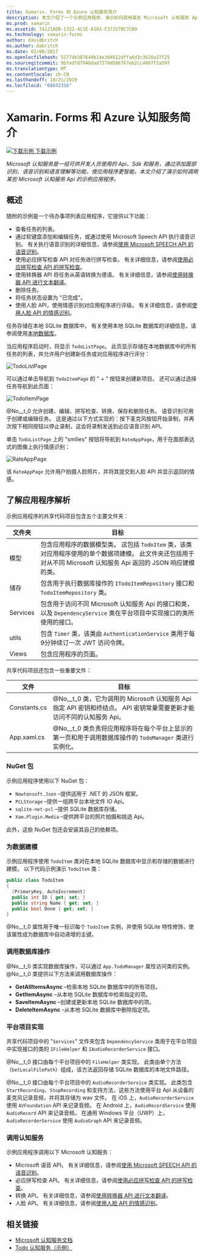 ```yaml
---
title: Xamarin. Forms 和 Azure 认知服务简介
description: 本文介绍了一个示例应用程序，演示如何调用某些 Microsoft 认知服务 Api。
ms.prod: xamarin
ms.assetid: 74121ADB-1322-4C1E-A103-F37257BC7CB0
ms.technology: xamarin-forms
author: davidbritch
ms.author: dabritch
ms.date: 02/08/2017
ms.openlocfilehash: 52774b387644b14e3d4612dffa6d3c3b28a37f25
ms.sourcegitcommit: 9bfedf07940dad7270db86767eb2cc4007f2a59f
ms.translationtype: MT
ms.contentlocale: zh-CN
ms.lasthandoff: 10/21/2019
ms.locfileid: "68652316"
---
```

# <a name="xamarinforms-and-azure-cognitive-services-introduction"></a>Xamarin. Forms 和 Azure 认知服务简介

[![下载示例](~/media/shared/download.png) 下载示例](https://docs.microsoft.com/samples/xamarin/xamarin-forms-samples/webservices-todocognitiveservices)

_Microsoft 认知服务是一组可供开发人员使用的 Api、Sdk 和服务，通过添加面部识别、语音识别和语言理解等功能，使应用程序更智能。本文介绍了演示如何调用某些 Microsoft 认知服务 Api 的示例应用程序。_

## <a name="overview"></a>概述

随附的示例是一个待办事项列表应用程序，它提供以下功能：

- 查看任务的列表。
- 通过软键盘添加和编辑任务，或通过使用 Microsoft Speech API 执行语音识别。 有关执行语音识别的详细信息，请参阅[使用 Microsoft SPEECH API 的语音识别](speech-recognition.md)。
- 使用必应拼写检查 API 对任务进行拼写检查。 有关详细信息，请参阅[使用必应拼写检查 API 的拼写检查](spell-check.md)。
- 使用转换器 API 将任务从英语转换为德语。 有关详细信息，请参阅[使用转换器 API 进行文本翻译](text-translation.md)。
- 删除任务。
- 将任务状态设置为 "已完成"。
- 使用人脸 API，使用情感识别对应用程序进行评级。 有关详细信息，请参阅[使用人脸 API 的情感识别](emotion-recognition.md)。

任务存储在本地 SQLite 数据库中。 有关使用本地 SQLite 数据库的详细信息，请参阅使用[本地数据库](~/xamarin-forms/data-cloud/data/databases.md)。

当应用程序启动时，将显示 `TodoListPage`。 此页显示存储在本地数据库中的所有任务的列表，并允许用户创建新任务或对应用程序进行评分：

![](introduction-images/sample-application-1.png "TodoListPage")

可以通过单击导航到 `TodoItemPage` 的 " *+* " 按钮来创建新项目。 还可以通过选择任务导航到此页面：

![](introduction-images/sample-application-2.png "TodoItemPage")

@No__t_0 允许创建、编辑、拼写检查、转换、保存和删除任务。 语音识别可用于创建或编辑任务。 这是通过以下方式实现的：按下麦克风按钮开始录制，并再次按下相同按钮以停止录制，这会将录制发送到必应语音识别 API。

单击 `TodoListPage` 上的 "smilies" 按钮将导航到 `RateAppPage`，用于在面部表达式的图像上执行情感识别：

![](introduction-images/sample-application-3.png "RateAppPage")

该 `RateAppPage` 允许用户拍摄人脸照片，并将其提交到人脸 API 并显示返回的情感。

## <a name="understand-the-application-anatomy"></a>了解应用程序解析

示例应用程序的共享代码项目包含五个主要文件夹：

|文件夹|目标|
|--- |--- |
|模型|包含应用程序的数据模型类。 这包括 `TodoItem` 类，该类对应用程序使用的单个数据项建模。 此文件夹还包括用于对从不同 Microsoft 认知服务 Api 返回的 JSON 响应建模的类。|
|储存|包含用于执行数据库操作的 `ITodoItemRepository` 接口和 `TodoItemRepository` 类。|
|Services|包含用于访问不同 Microsoft 认知服务 Api 的接口和类，以及 `DependencyService` 类在平台项目中实现接口的类所使用的接口。|
|utils|包含 `Timer` 类，该类由 `AuthenticationService` 类用于每9分钟续订一次 JWT 访问令牌。|
|Views|包含应用程序的页面。|

共享代码项目还包含一些重要文件：

|文件|目标|
|--- |--- |
|Constants.cs|@No__t_0 类，它为调用的 Microsoft 认知服务 Api 指定 API 密钥和终结点。 API 密钥常量需要更新才能访问不同的认知服务 Api。|
|App.xaml.cs|@No__t_0 类负责将应用程序将在每个平台上显示的第一页和用于调用数据库操作的 `TodoManager` 类进行实例化。|

### <a name="nuget-packages"></a>NuGet 包

示例应用程序使用以下 NuGet 包：

- `Newtonsoft.Json` –提供适用于 .NET 的 JSON 框架。
- `PCLStorage` –提供一组跨平台本地文件 IO Api。
- `sqlite-net-pcl` –提供 SQLite 数据库存储。
- `Xam.Plugin.Media` –提供跨平台的照片拍摄和挑选 Api。

此外，这些 NuGet 包还会安装其自己的依赖项。

### <a name="model-the-data"></a>为数据建模

示例应用程序使用 `TodoItem` 类对在本地 SQLite 数据库中显示和存储的数据进行建模。 以下代码示例演示 `TodoItem` 类：

```csharp
public class TodoItem
{
  [PrimaryKey, AutoIncrement]
  public int ID { get; set; }
  public string Name { get; set; }
  public bool Done { get; set; }
}
```

@No__t_0 属性用于唯一标识每个 `TodoItem` 实例，并使用 SQLite 特性修饰，使该属性成为数据库中自动递增的主键。

### <a name="invoke-database-operations"></a>调用数据库操作

@No__t_0 类实现数据库操作，可以通过 `App.TodoManager` 属性访问类的实例。 @No__t_0 类提供以下方法来调用数据库操作：

- **GetAllItemsAsync** –检索本地 SQLite 数据库中的所有项目。
- **GetItemAsync** –从本地 SQLite 数据库中检索指定的项。
- **SaveItemAsync** –创建或更新本地 SQLite 数据库中的项。
- **DeleteItemAsync** –从本地 SQLite 数据库中删除指定项。

### <a name="platform-project-implementations"></a>平台项目实现

共享代码项目中的 "`Services`" 文件夹包含 `DependencyService` 类用于在平台项目中实现接口的类的 `IFileHelper` 和 `IAudioRecorderService` 接口。

@No__t_0 接口由每个平台项目中的 `FileHelper` 类实现。 此类由单个方法（`GetLocalFilePath`）组成，该方法返回存储 SQLite 数据库的本地文件路径。

@No__t_0 接口由每个平台项目中的 `AudioRecorderService` 类实现。 此类包含 `StartRecording`、`StopRecording` 和支持方法，这些方法使用平台 Api 从设备的麦克风记录音频，并将其存储为 wav 文件。 在 iOS 上，`AudioRecorderService` 使用 `AVFoundation` API 来记录音频。 在 Android 上，`AudioRecordService` 使用 `AudioRecord` API 来记录音频。 在通用 Windows 平台（UWP）上，`AudioRecorderService` 使用 `AudioGraph` API 来记录音频。

### <a name="invoke-cognitive-services"></a>调用认知服务

示例应用程序调用以下 Microsoft 认知服务：

- Microsoft 语音 API。 有关详细信息，请参阅[使用 Microsoft SPEECH API 的语音识别](speech-recognition.md)。
- 必应拼写检查 API。 有关详细信息，请参阅[使用必应拼写检查 API 的拼写检查](spell-check.md)。
- 转换 API。 有关详细信息，请参阅[使用转换器 API 进行文本翻译](text-translation.md)。
- 人脸 API。 有关详细信息，请参阅[使用人脸 API 的情感识别](emotion-recognition.md)。

## <a name="related-links"></a>相关链接

- [Microsoft 认知服务文档](https://www.microsoft.com/cognitive-services/documentation)
- [Todo 认知服务（示例）](https://docs.microsoft.com/samples/xamarin/xamarin-forms-samples/webservices-todocognitiveservices)
